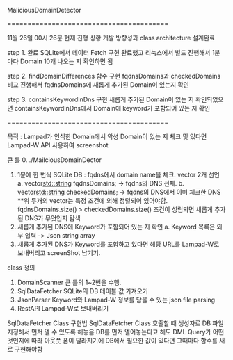 MaliciousDomainDetector

========================================

11월 26일 00시 26분
현재 진행 상황
개발 방향성과 class architecture 설계완료

step 1. 완료
SQLite에서 데이터 Fetch 구현 완료했고 리눅스에서 빌드 진행해서 1분 마다 Domain 10개 나오는 지 확인하면 됨

step 2.
findDomainDifferences 함수 구현
fqdnsDomains과 checkedDomains 비교 진행해서
fqdnsDomains에 새롭게 추가된 Domain이 있는지 확인

step 3. 
containsKeywordInDns 구현
새롭게 추가된 Domain이 있는 지 확인되었으면 
containsKeywordInDns에서 Domain에 keyword가 포함되어 있는 지 확인 

========================================

목적 : Lampad가 인식한 Domain에서 악성 Domain이 있는 지 체크 및 있다면 Lampad-W API 사용하여 screenshot

큰 틀
0. ./MailciousDomainDector
1. 1분에 한 번씩 SQLite DB : fqdns에서 domain name을 체크.
    vector 2개 선언
    a. vector<std::string> fqdnsDomains;
        -> fqdns의 DNS 전체.
    b. vector<std::string> checkedDomains;
        -> fqdns의 DNS에서 이미 체크한 DNS
    **위 두개의 vector는 특정 조건에 의해 정렬되어 있어야함.
    fqdnsDomains.size() > checkedDomains.size() 조건이 성립되면 새롭게 추가된 DNS가 무엇인지 탐색
2. 새롭게 추가된 DNS에 Keyword가 포함되어 있는 지 확인
    a. Keyword 목록은 외부 입력
        -> Json string array
3. 새롭게 추가된 DNS가 Keyword를 포함하고 있다면 해당 URL를 Lampad-W로 보내버리고 screenShot 남기기.

class 정의
1. DomainScanner
    큰 틀의 1~2번을 수행.
2. SqlDataFetcher
    SQLite의 DB 테이블 값 가져오기
3. JsonParser
    Keyword와 Lampad-W 정보를 담을 수 있는 json file parsing
4. RestAPI
    Lampad-W로 보내버리기

SqlDataFetcher Class 구현법
SqlDataFetcher Class 호출할 때 생성자로 DB 파일 지정해서 먼저 열 수 있도록 해놓음
DB를 먼저 열어놓는다고 해도 DML Query가 어떤것인지에 따라 아웃풋 폼이 달라지기에 DB에서 필요한 값이 있다면 그때마다 함수를 새로 구현해야함
